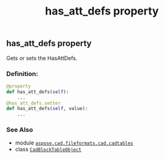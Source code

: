 ﻿---
title: has_att_defs property
second_title: Aspose.CAD for Python via .NET API References
description: 
type: docs
weight: 160
url: /python-net/aspose.cad.fileformats.cad.cadtables/cadblocktableobject/has_att_defs/
is_root: false
---

## has_att_defs property


Gets or sets the HasAttDefs.
### Definition:
```python
@property
def has_att_defs(self):
    ...
@has_att_defs.setter
def has_att_defs(self, value):
    ...
```

### See Also
* module [`aspose.cad.fileformats.cad.cadtables`](../../)
* class [`CadBlockTableObject`](/cad/python-net/aspose.cad.fileformats.cad.cadtables/cadblocktableobject)
